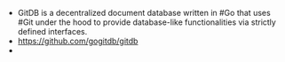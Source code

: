 - GitDB is a decentralized document database written in #Go that uses #Git under the hood to provide database-like functionalities via strictly defined interfaces.
- https://github.com/gogitdb/gitdb
-